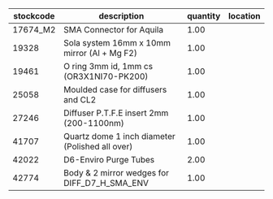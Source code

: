 |stockcode|description|quantity|location|
|---------|-----------|--------|--------|
|17674_M2|SMA Connector for Aquila|1.00||
|19328|Sola system 16mm x 10mm mirror (Al + Mg F2)|1.00||
|19461|O ring 3mm id, 1mm cs (OR3X1NI70-PK200)|1.00||
|25058|Moulded case for diffusers and CL2|1.00||
|27246|Diffuser P.T.F.E insert 2mm (200-1100nm)|1.00||
|41707|Quartz dome 1 inch diameter (Polished all over)|1.00||
|42022|D6-Enviro Purge Tubes|2.00||
|42774|Body & 2 mirror wedges for DIFF_D7_H_SMA_ENV|1.00||
